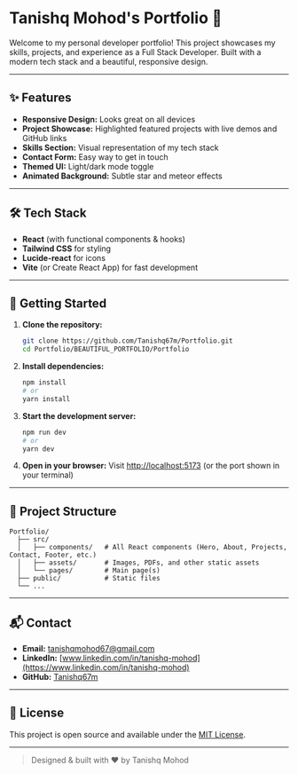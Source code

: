 # Tanishq Mohod's Portfolio 🚀

Welcome to my personal developer portfolio! This project showcases my skills, projects, and experience as a Full Stack Developer. Built with a modern tech stack and a beautiful, responsive design.

---

## ✨ Features
- **Responsive Design:** Looks great on all devices
- **Project Showcase:** Highlighted featured projects with live demos and GitHub links
- **Skills Section:** Visual representation of my tech stack
- **Contact Form:** Easy way to get in touch
- **Themed UI:** Light/dark mode toggle
- **Animated Background:** Subtle star and meteor effects

---

## 🛠️ Tech Stack
- **React** (with functional components & hooks)
- **Tailwind CSS** for styling
- **Lucide-react** for icons
- **Vite** (or Create React App) for fast development

---

## 🚀 Getting Started

1. **Clone the repository:**
   ```bash
   git clone https://github.com/Tanishq67m/Portfolio.git
   cd Portfolio/BEAUTIFUL_PORTFOLIO/Portfolio
   ```
2. **Install dependencies:**
   ```bash
   npm install
   # or
   yarn install
   ```
3. **Start the development server:**
   ```bash
   npm run dev
   # or
   yarn dev
   ```
4. **Open in your browser:**
   Visit [http://localhost:5173](http://localhost:5173) (or the port shown in your terminal)

---

## 📁 Project Structure
```
Portfolio/
  ├── src/
  │   ├── components/   # All React components (Hero, About, Projects, Contact, Footer, etc.)
  │   ├── assets/       # Images, PDFs, and other static assets
  │   └── pages/        # Main page(s)
  ├── public/           # Static files
  └── ...
```

---

## 📬 Contact

- **Email:** [tanishqmohod67@gmail.com](mailto:tanishqmohod67@gmail.com)
- **LinkedIn:** [www.linkedin.com/in/tanishq-mohod](https://www.linkedin.com/in/tanishq-mohod)
- **GitHub:** [Tanishq67m](https://github.com/Tanishq67m)

---

## 📝 License
This project is open source and available under the [MIT License](LICENSE).

---

> Designed & built with ❤️ by Tanishq Mohod
